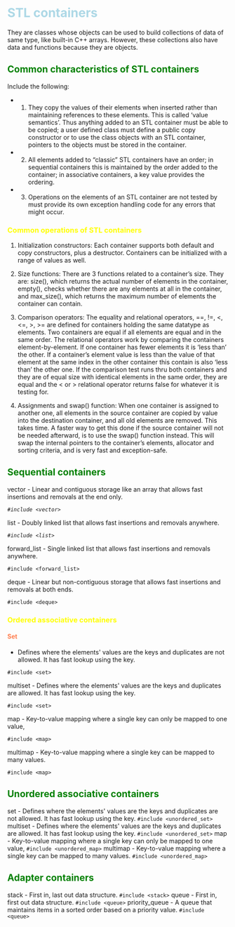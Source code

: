 
# STL containers

  They are classes whose objects can be used to build
  collections of data of same type, like built-in C++ arrays.
  However, these collections also have data and functions because
  they are objects.
  
## Common characteristics of STL containers

Include the following:

- 1. They copy the values of their elements when inserted rather than
     maintaining references to these elements. This is called ‘value
     semantics’. Thus anything added to an STL container must be able
     to be copied; a user defined class must define a public copy
     constructor or to use the class objects with an STL container,
     pointers to the objects must be stored in the container.

- 2. All elements added to “classic” STL containers have an order; in
     sequential containers this is maintained by the order added to
     the container; in associative containers, a key value provides
     the ordering.

- 3. Operations on the elements of an STL container are not tested by
     must provide its own exception handling code for any errors that
     might occur.

### Common operations of STL containers 

1. Initialization constructors: Each container supports both
     default and copy constructors, plus a destructor. Containers can be
     initialized with a range of values as well. 
  
2. Size functions: There are 3 functions related to a container’s
     size. They are: size(), which returns the actual number of
     elements in the container, empty(), checks whether there are any
     elements at all in the container, and max_size(), which returns
     the maximum number of elements the container can contain.

3. Comparison operators: The equality and relational operators, ==,
     !=, <, <=, >, >= are defined for containers holding the same
     datatype as elements. Two containers are equal if all elements
     are equal and in the same order. The relational operators work
     by comparing the containers element-by-element. If one container
     has fewer elements it is ‘less than’ the other. If a container’s
     element value is less than the value of that element at the same
     index in the other container this contain is also ‘less than’
     the other one. If the comparison test runs thru both containers
     and they are of equal size with identical elements in the same
     order, they are equal and the < or > relational operator returns
     false for whatever it is testing for.

4. Assignments and swap() function: When one container is assigned
     to another one, all elements in the source container are copied
     by value into the destination container, and all old elements
     are removed. This takes time.  A faster way to get this done if
     the source container will not be needed afterward, is to use the
     swap() function instead. This will swap the internal pointers to
     the container’s elements, allocator and sorting criteria, and is
     very fast and exception-safe.

## Sequential containers

 vector - Linear and contiguous storage like an array that allows
 fast insertions and removals at the end only.
  
*`#include <vector>`*

 list - Doubly linked list that allows fast insertions and removals
 anywhere.
  
*`#include <list>`*

 forward_list - Single linked list that allows fast insertions and
 removals anywhere.
  
`#include <forward_list>`

 deque - Linear but non-contiguous storage that allows fast
 insertions and removals at both ends.
  
`#include <deque>`

### Ordered associative containers

#### Set
 
 - Defines where the elements' values are the keys and
 duplicates are not allowed. It has fast lookup using the key.

`#include <set>`

 multiset - Defines where the elements' values are the keys and
 duplicates are allowed. It has fast lookup using the key.

`#include <set>`

 map - Key-to-value mapping where a single key can only be mapped to
 one value,

`#include <map>`

 multimap - Key-to-value mapping where a single key can be mapped to
 many values.

`#include <map>`

## Unordered associative containers

 set - Defines where the elements' values are the keys and
 duplicates are not allowed. It has fast lookup using the key.
  `#include <unordered_set>`
 multiset - Defines where the elements' values are the keys and
 duplicates are allowed. It has fast lookup using the key.
  `#include <unordered_set>`
 map - Key-to-value mapping where a single key can only be mapped to
 one value,
  `#include <unordered_map>`
 multimap - Key-to-value mapping where a single key can be mapped to
 many values.
    `#include <unordered_map>`

## Adapter containers 

 stack - First in, last out data structure.
  `#include <stack>`
 queue - First in, first out data structure.
  `#include <queue>`
 priority_queue - A queue that maintains items in a sorted order      based on a priority value.
    `#include <queue>`






















<style>h1{color:lightblue;}</style>
<style>h2{color:green;}</style>
<style>h3{color:yellow;}</style>
<style>h4{color:coral;}</style>